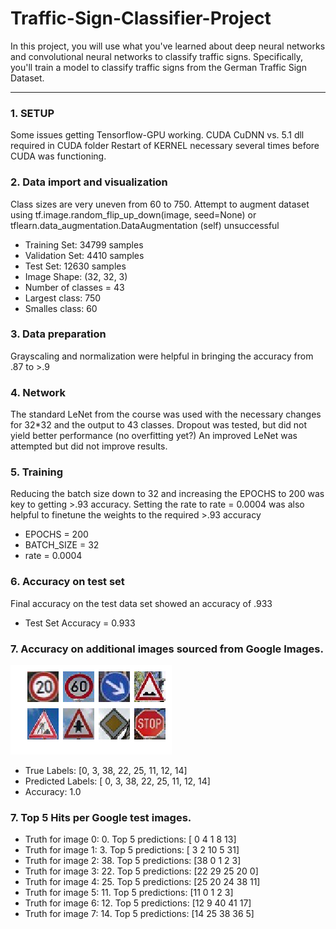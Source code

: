 # Traffic-Sign-Classifier-Project

In this project, you will use what you've learned about deep neural networks and convolutional neural networks to classify traffic signs. Specifically, you'll train a model to classify traffic signs from the German Traffic Sign Dataset.

---

### 1. SETUP
Some issues getting Tensorflow-GPU working.
CUDA CuDNN vs. 5.1 dll required in CUDA folder
Restart of KERNEL necessary several times before CUDA was functioning.

### 2. Data import and visualization
Class sizes are very uneven from 60 to 750.
Attempt to augment dataset using tf.image.random_flip_up_down(image, seed=None) or tflearn.data_augmentation.DataAugmentation (self) unsuccessful
* Training Set:   34799 samples
* Validation Set: 4410 samples
* Test Set:       12630 samples
* Image Shape: (32, 32, 3)
* Number of classes = 43
* Largest class:  750
* Smalles class:  60

### 3. Data preparation
Grayscaling and normalization were helpful in bringing the accuracy from .87 to >.9

### 4. Network
The standard LeNet from the course was used with the necessary changes for 32*32 and the output to 43 classes.
Dropout was tested, but did not yield better performance (no overfitting yet?)
An improved LeNet was attempted but did not improve results. 

### 5. Training
Reducing the batch size down to 32 and increasing the EPOCHS to 200 was key to getting >.93 accuracy.
Setting the rate to rate = 0.0004 was also helpful to finetune the weights to the required >.93 accuracy
* EPOCHS = 200
* BATCH_SIZE = 32
* rate = 0.0004

### 6. Accuracy on test set
Final accuracy on the test data set showed an accuracy of .933
* Test Set Accuracy = 0.933

### 7. Accuracy on additional images sourced from Google Images.

![Alt text](download.png)

* True Labels:      [0, 3, 38, 22, 25, 11, 12, 14]
* Predicted Labels: [ 0,  3, 38, 22, 25, 11, 12, 14]
* Accuracy: 1.0

### 7. Top 5 Hits per Google test images.
* Truth for image 0: 0. Top 5 predictions: [ 0  4  1  8 13]
* Truth for image 1: 3. Top 5 predictions: [ 3  2 10  5 31]
* Truth for image 2: 38. Top 5 predictions: [38  0  1  2  3]
* Truth for image 3: 22. Top 5 predictions: [22 29 25 20  0]
* Truth for image 4: 25. Top 5 predictions: [25 20 24 38 11]
* Truth for image 5: 11. Top 5 predictions: [11  0  1  2  3]
* Truth for image 6: 12. Top 5 predictions: [12  9 40 41 17]
* Truth for image 7: 14. Top 5 predictions: [14 25 38 36  5]


